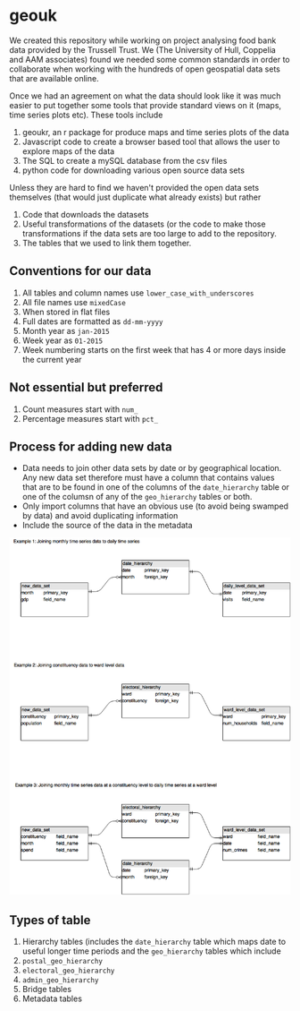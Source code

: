 # geouk

We created this repository while working on project analysing food bank data provided by the Trussell Trust. We (The University of Hull, Coppelia and AAM associates) found we needed some common standards in order to collaborate when working with the hundreds of open geospatial data sets that are available online.

Once we had an agreement on what the data should look like it was much easier to put together some tools that provide standard views on it (maps, time series plots etc). These tools include

1. geoukr, an r package for produce maps and time series plots of the data
2. Javascript code to create a browser based tool that allows the user to explore maps of the data
3. The SQL to create a mySQL database from the csv files
4. python code for downloading various open source data sets

Unless they are hard to find we haven't provided the open data sets themselves (that would just duplicate what already exists) but rather 

1. Code that downloads the datasets
2. Useful transformations of the datasets (or the code to make those transformations if the data sets are too large to add to the repository.
3. The tables that we used to link them together. 


## Conventions for our data

1. All tables and column names use `lower_case_with_underscores`
2. All file names use `mixedCase`
3. When stored in flat files
  1. Full dates are formatted as `dd-mm-yyyy`
  2. Month year as `jan-2015`
  3. Week year as `01-2015`
4. Week numbering starts on the first week that has 4 or more days inside the current year

## Not essential but preferred

1. Count measures start with `num_`
2. Percentage measures start with `pct_`


## Process for adding new data

* Data needs to join other data sets by date or by geographical location. Any new data set therefore must have a column that contains values that are to be found in one of the columns of the `date_hierarchy` table or one of the columsn of any of the `geo_hierarchy` tables or both.
* Only import columns that have an obvious use (to avoid being swamped by data) and avoid duplicating information
* Include the source of the data in the metadata 

![](images/AddingNewTables.png)

## Types of table

1. Hierarchy tables (includes the `date_hierarchy` table which maps date to useful longer time periods and the `geo_hierarchy` tables which include 
  1. `postal_geo_hierarchy`
  2. `electoral_geo_hierarchy`
  3. `admin_geo_hierarchy`
2. Bridge tables
3. Metadata tables













